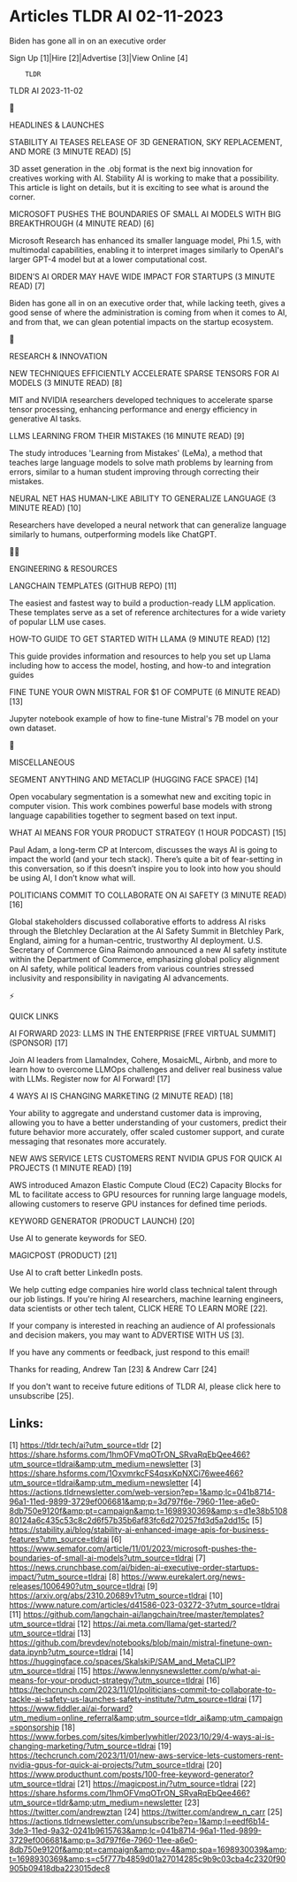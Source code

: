 # Articles TLDR AI 02-11-2023

Biden has gone all in on an executive order  

Sign Up [1]|Hire [2]|Advertise [3]|View Online [4] 

		TLDR 

TLDR AI 2023-11-02

🚀 

HEADLINES & LAUNCHES

 STABILITY AI TEASES RELEASE OF 3D GENERATION, SKY REPLACEMENT, AND
MORE (3 MINUTE READ) [5] 

 3D asset generation in the .obj format is the next big innovation for
creatives working with AI. Stability AI is working to make that a
possibility. This article is light on details, but it is exciting to
see what is around the corner. 

 MICROSOFT PUSHES THE BOUNDARIES OF SMALL AI MODELS WITH BIG
BREAKTHROUGH (4 MINUTE READ) [6] 

 Microsoft Research has enhanced its smaller language model, Phi 1.5,
with multimodal capabilities, enabling it to interpret images
similarly to OpenAI's larger GPT-4 model but at a lower computational
cost. 

 BIDEN’S AI ORDER MAY HAVE WIDE IMPACT FOR STARTUPS (3 MINUTE READ)
[7] 

 Biden has gone all in on an executive order that, while lacking
teeth, gives a good sense of where the administration is coming from
when it comes to AI, and from that, we can glean potential impacts on
the startup ecosystem. 

🧠 

RESEARCH & INNOVATION

 NEW TECHNIQUES EFFICIENTLY ACCELERATE SPARSE TENSORS FOR AI MODELS (3
MINUTE READ) [8] 

 MIT and NVIDIA researchers developed techniques to accelerate sparse
tensor processing, enhancing performance and energy efficiency in
generative AI tasks. 

 LLMS LEARNING FROM THEIR MISTAKES (16 MINUTE READ) [9] 

 The study introduces 'Learning from Mistakes' (LeMa), a method that
teaches large language models to solve math problems by learning from
errors, similar to a human student improving through correcting their
mistakes. 

 NEURAL NET HAS HUMAN-LIKE ABILITY TO GENERALIZE LANGUAGE (3 MINUTE
READ) [10] 

 Researchers have developed a neural network that can generalize
language similarly to humans, outperforming models like ChatGPT. 

🧑‍💻 

ENGINEERING & RESOURCES

 LANGCHAIN TEMPLATES (GITHUB REPO) [11] 

 The easiest and fastest way to build a production-ready LLM
application. These templates serve as a set of reference architectures
for a wide variety of popular LLM use cases. 

 HOW-TO GUIDE TO GET STARTED WITH LLAMA (9 MINUTE READ) [12] 

 This guide provides information and resources to help you set up
Llama including how to access the model, hosting, and how-to and
integration guides 

 FINE TUNE YOUR OWN MISTRAL FOR $1 OF COMPUTE (6 MINUTE READ) [13] 

 Jupyter notebook example of how to fine-tune Mistral's 7B model on
your own dataset. 

🎁 

MISCELLANEOUS

 SEGMENT ANYTHING AND METACLIP (HUGGING FACE SPACE) [14] 

 Open vocabulary segmentation is a somewhat new and exciting topic in
computer vision. This work combines powerful base models with strong
language capabilities together to segment based on text input. 

 WHAT AI MEANS FOR YOUR PRODUCT STRATEGY (1 HOUR PODCAST) [15] 

 Paul Adam, a long-term CP at Intercom, discusses the ways AI is going
to impact the world (and your tech stack). There’s quite a bit of
fear-setting in this conversation, so if this doesn’t inspire you to
look into how you should be using AI, I don’t know what will. 

 POLITICIANS COMMIT TO COLLABORATE ON AI SAFETY (3 MINUTE READ) [16] 

 Global stakeholders discussed collaborative efforts to address AI
risks through the Bletchley Declaration at the AI Safety Summit in
Bletchley Park, England, aiming for a human-centric, trustworthy AI
deployment. U.S. Secretary of Commerce Gina Raimondo announced a new
AI safety institute within the Department of Commerce, emphasizing
global policy alignment on AI safety, while political leaders from
various countries stressed inclusivity and responsibility in
navigating AI advancements. 

⚡ 

QUICK LINKS

 AI FORWARD 2023: LLMS IN THE ENTERPRISE [FREE VIRTUAL SUMMIT]
(SPONSOR) [17] 

 Join AI leaders from LlamaIndex, Cohere, MosaicML, Airbnb, and more
to learn how to overcome LLMOps challenges and deliver real business
value with LLMs. Register now for AI Forward! [17] 

 4 WAYS AI IS CHANGING MARKETING (2 MINUTE READ) [18] 

 Your ability to aggregate and understand customer data is improving,
allowing you to have a better understanding of your customers, predict
their future behavior more accurately, offer scaled customer support,
and curate messaging that resonates more accurately. 

 NEW AWS SERVICE LETS CUSTOMERS RENT NVIDIA GPUS FOR QUICK AI PROJECTS
(1 MINUTE READ) [19] 

 AWS introduced Amazon Elastic Compute Cloud (EC2) Capacity Blocks for
ML to facilitate access to GPU resources for running large language
models, allowing customers to reserve GPU instances for defined time
periods. 

 KEYWORD GENERATOR (PRODUCT LAUNCH) [20] 

 Use AI to generate keywords for SEO. 

 MAGICPOST (PRODUCT) [21] 

 Use AI to craft better LinkedIn posts. 

 We help cutting edge companies hire world class technical talent
through our job listings. If you're hiring AI researchers, machine
learning engineers, data scientists or other tech talent, CLICK HERE
TO LEARN MORE [22]. 

If your company is interested in reaching an audience of AI
professionals and decision makers, you may want to ADVERTISE WITH US
[3]. 

If you have any comments or feedback, just respond to this email! 

Thanks for reading, 
Andrew Tan [23] & Andrew Carr [24] 

If you don't want to receive future editions of TLDR AI, please click
here to unsubscribe [25]. 

 

Links:
------
[1] https://tldr.tech/ai?utm_source=tldr
[2] https://share.hsforms.com/1hmOFVmqOTrON_SRvaRqEbQee466?utm_source=tldrai&amp;utm_medium=newsletter
[3] https://share.hsforms.com/1OxvmrkcFS4qsxKpNXCi76wee466?utm_source=tldrai&amp;utm_medium=newsletter
[4] https://actions.tldrnewsletter.com/web-version?ep=1&amp;lc=041b8714-96a1-11ed-9899-3729ef006681&amp;p=3d797f6e-7960-11ee-a6e0-8db750e9120f&amp;pt=campaign&amp;t=1698930369&amp;s=d1e38b510880124a6c435c53c8c2d6f57b35b6af83fc6d270257fd3d5a2dd15c
[5] https://stability.ai/blog/stability-ai-enhanced-image-apis-for-business-features?utm_source=tldrai
[6] https://www.semafor.com/article/11/01/2023/microsoft-pushes-the-boundaries-of-small-ai-models?utm_source=tldrai
[7] https://news.crunchbase.com/ai/biden-ai-executive-order-startups-impact/?utm_source=tldrai
[8] https://www.eurekalert.org/news-releases/1006490?utm_source=tldrai
[9] https://arxiv.org/abs/2310.20689v1?utm_source=tldrai
[10] https://www.nature.com/articles/d41586-023-03272-3?utm_source=tldrai
[11] https://github.com/langchain-ai/langchain/tree/master/templates?utm_source=tldrai
[12] https://ai.meta.com/llama/get-started/?utm_source=tldrai
[13] https://github.com/brevdev/notebooks/blob/main/mistral-finetune-own-data.ipynb?utm_source=tldrai
[14] https://huggingface.co/spaces/SkalskiP/SAM_and_MetaCLIP?utm_source=tldrai
[15] https://www.lennysnewsletter.com/p/what-ai-means-for-your-product-strategy/?utm_source=tldrai
[16] https://techcrunch.com/2023/11/01/politicians-commit-to-collaborate-to-tackle-ai-safety-us-launches-safety-institute/?utm_source=tldrai
[17] https://www.fiddler.ai/ai-forward?utm_medium=online_referral&amp;utm_source=tldr_ai&amp;utm_campaign=sponsorship
[18] https://www.forbes.com/sites/kimberlywhitler/2023/10/29/4-ways-ai-is-changing-marketing/?utm_source=tldrai
[19] https://techcrunch.com/2023/11/01/new-aws-service-lets-customers-rent-nvidia-gpus-for-quick-ai-projects/?utm_source=tldrai
[20] https://www.producthunt.com/posts/100-free-keyword-generator?utm_source=tldrai
[21] https://magicpost.in/?utm_source=tldrai
[22] https://share.hsforms.com/1hmOFVmqOTrON_SRvaRqEbQee466?utm_source=tldr&amp;utm_medium=newsletter
[23] https://twitter.com/andrewztan
[24] https://twitter.com/andrew_n_carr
[25] https://actions.tldrnewsletter.com/unsubscribe?ep=1&amp;l=eedf6b14-3de3-11ed-9a32-0241b9615763&amp;lc=041b8714-96a1-11ed-9899-3729ef006681&amp;p=3d797f6e-7960-11ee-a6e0-8db750e9120f&amp;pt=campaign&amp;pv=4&amp;spa=1698930039&amp;t=1698930369&amp;s=c5f777b4859d01a27014285c9b9c03cba4c2320f90905b09418dba223015dec8